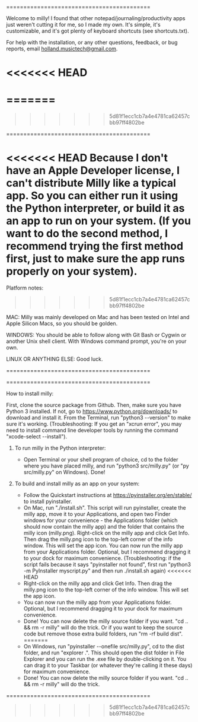 ==========================================

Welcome to milly! I found that other notepad/journaling/productivity apps just weren't cutting it for me, so I made my own. It's simple, it's customizable, and it's got plenty of keyboard shortcuts (see shortcuts.txt).

For help with the installation, or any other questions, feedback, or bug reports, email holland.musictech@gmail.com.

<<<<<<< HEAD
====================================================================
=======
==========================================

>>>>>>> 5d81f1ecc1cb7a4e4781ca62457cbb97ff4802be


==========================================

<<<<<<< HEAD
Because I don't have an Apple Developer license, I can't distribute Milly like a typical app. So you can either run it using the Python interpreter, or build it as an app to run on your system. (If you want to do the second method, I recommend trying the first method first, just to make sure the app runs properly on your system).
=======
Platform notes:
>>>>>>> 5d81f1ecc1cb7a4e4781ca62457cbb97ff4802be

MAC: Milly was mainly developed on Mac and has been tested on Intel and Apple Silicon Macs, so you should be golden.

WINDOWS: You should be able to follow along with Git Bash or Cygwin or another Unix shell client. With Windows command prompt, you're on your own.

LINUX OR ANYTHING ELSE: Good luck.

==========================================


==========================================

How to install milly:

First, clone the source package from Github. Then, make sure you have Python 3 installed. If not, go to https://www.python.org/downloads/ to download and install it. From the Terminal, run "python3 --version" to make sure it's working. 
    (Troubleshooting: If you get an "xcrun error", you may need to install command line developer tools by running the command "xcode-select --install").

1. To run milly in the Python interpreter:
    - Open Terminal or your shell program of choice, cd to the folder where you have placed milly, and run "python3 src/milly.py" (or "py src/milly.py" on Windows). Done!

2. To build and install milly as an app on your system:
    - Follow the Quickstart instructions at https://pyinstaller.org/en/stable/ to install pyinstaller.
    - On Mac, run "./install.sh". This script will run pyinstaller, create the milly app, move it to your Applications, and open two Finder windows for your convenience - the Applications folder (which should now contain the milly app) and the folder that contains the milly icon (milly.png). Right-click on the milly app and click Get Info. Then drag the milly.png icon to the top-left corner of the info window. This will set the app icon. You can now run the milly app from your Applications folder. Optional, but I recommend dragging it to your dock for maximum convenience.
        (Troubleshooting: if the script fails because it says "pyinstaller not found", first run "python3 -m PyInstaller myscript.py" and then run ./install.sh again)
<<<<<<< HEAD
    - Right-click on the milly app and click Get Info. Then drag the milly.png icon to the top-left corner of the info window. This will set the app icon.
    - You can now run the milly app from your Applications folder. Optional, but I recommend dragging it to your dock for maximum convenience.
    - Done! You can now delete the milly source folder if you want. "cd .. && rm -r milly" will do the trick. Or if you want to keep the source code but remove those extra build folders, run "rm -rf build dist".
=======
    - On Windows, run "pyinstaller --onefile src/milly.py", cd to the dist folder, and run "explorer .". This should open the dist folder in File Explorer and you can run the .exe file by double-clicking on it. You can drag it to your Taskbar (or whatever they're calling it these days) for maximum convenience.
    - Done! You can now delete the milly source folder if you want. "cd .. && rm -r milly" will do the trick.

==========================================
>>>>>>> 5d81f1ecc1cb7a4e4781ca62457cbb97ff4802be

